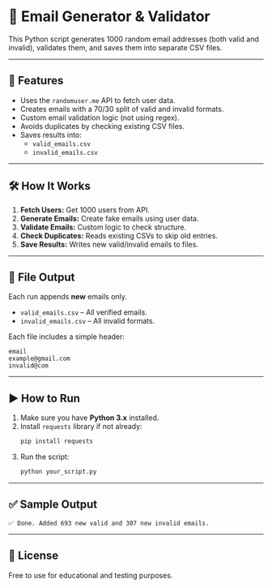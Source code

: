 # 📧 Email Generator & Validator

This Python script generates 1000 random email addresses (both valid and invalid), validates them, and saves them into separate CSV files.

---

## 🚀 Features

- Uses the `randomuser.me` API to fetch user data.
- Creates emails with a 70/30 split of valid and invalid formats.
- Custom email validation logic (not using regex).
- Avoids duplicates by checking existing CSV files.
- Saves results into:
  - `valid_emails.csv`
  - `invalid_emails.csv`

---

## 🛠️ How It Works

1. **Fetch Users:** Get 1000 users from API.
2. **Generate Emails:** Create fake emails using user data.
3. **Validate Emails:** Custom logic to check structure.
4. **Check Duplicates:** Reads existing CSVs to skip old entries.
5. **Save Results:** Writes new valid/invalid emails to files.

---

## 📂 File Output

Each run appends **new** emails only.

- `valid_emails.csv` – All verified emails.
- `invalid_emails.csv` – All invalid formats.

Each file includes a simple header:
```csv
email
example@gmail.com
invalid@com
```

---

## ▶️ How to Run

1. Make sure you have **Python 3.x** installed.
2. Install `requests` library if not already:
   ```bash
   pip install requests
   ```
3. Run the script:
   ```bash
   python your_script.py
   ```

---

## ✅ Sample Output

```
✅ Done. Added 693 new valid and 307 new invalid emails.
```

---

## 📄 License

Free to use for educational and testing purposes.